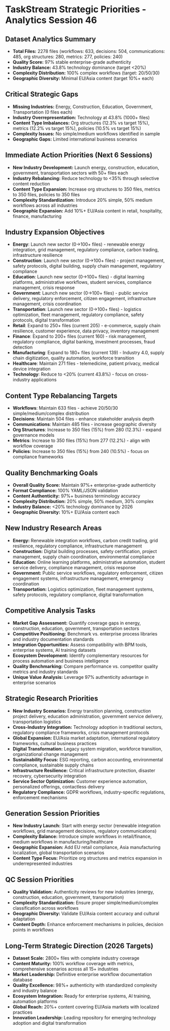 # TaskStream Strategic Priorities - Analytics Session 46

## Dataset Analytics Summary
- **Total Files:** 2278 files (workflows: 633, decisions: 504, communications: 485, org structures: 280, metrics: 277, policies: 240)
- **Quality Score:** 97% stable enterprise-grade authenticity
- **Industry Balance:** 43.8% technology dominance (target <20%)
- **Complexity Distribution:** 100% complex workflows (target: 20/50/30)
- **Geographic Diversity:** Minimal EU/Asia content (target 10%+ each)

## Critical Strategic Gaps
- **Missing Industries:** Energy, Construction, Education, Government, Transportation (0 files each)
- **Industry Overrepresentation:** Technology at 43.8% (1000+ files)
- **Content Type Imbalances:** Org structures (12.3% vs target 15%), metrics (12.2% vs target 15%), policies (10.5% vs target 15%)
- **Complexity Issues:** No simple/medium workflows identified in sample
- **Geographic Gaps:** Limited international business scenarios

## Immediate Action Priorities (Next 6 Sessions)
- **New Industry Development:** Launch energy, construction, education, government, transportation sectors with 50+ files each
- **Industry Rebalancing:** Reduce technology to <35% through selective content reduction
- **Content Type Expansion:** Increase org structures to 350 files, metrics to 350 files, policies to 350 files
- **Complexity Standardization:** Introduce 20% simple, 50% medium workflows across all industries
- **Geographic Expansion:** Add 10%+ EU/Asia content in retail, hospitality, finance, manufacturing

## Industry Expansion Objectives
- **Energy**: Launch new sector (0→100+ files) - renewable energy integration, grid management, regulatory compliance, carbon trading, infrastructure resilience
- **Construction**: Launch new sector (0→100+ files) - project management, safety protocols, digital building, supply chain management, regulatory compliance
- **Education**: Launch new sector (0→100+ files) - digital learning platforms, administrative workflows, student services, compliance management, crisis response
- **Government**: Launch new sector (0→100+ files) - public service delivery, regulatory enforcement, citizen engagement, infrastructure management, crisis coordination
- **Transportation**: Launch new sector (0→100+ files) - logistics optimization, fleet management, regulatory compliance, safety protocols, digital transformation
- **Retail**: Expand to 250+ files (current 205) - e-commerce, supply chain resilience, customer experience, data privacy, inventory management
- **Finance**: Expand to 200+ files (current 160) - risk management, regulatory compliance, digital banking, investment processes, fraud detection
- **Manufacturing**: Expand to 180+ files (current 139) - Industry 4.0, supply chain digitization, quality automation, workforce transition
- **Healthcare**: Maintain 271 files - telemedicine, patient privacy, medical device integration
- **Technology**: Reduce to <20% (current 43.8%) - focus on cross-industry applications

## Content Type Rebalancing Targets
- **Workflows**: Maintain 633 files - achieve 20/50/30 simple/medium/complex distribution
- **Decisions**: Maintain 504 files - enhance stakeholder analysis depth
- **Communications**: Maintain 485 files - increase geographic diversity
- **Org Structures**: Increase to 350 files (15%) from 280 (12.3%) - expand governance models
- **Metrics**: Increase to 350 files (15%) from 277 (12.2%) - align with workflow coverage
- **Policies**: Increase to 350 files (15%) from 240 (10.5%) - focus on compliance frameworks

## Quality Benchmarking Goals
- **Overall Quality Score:** Maintain 97%+ enterprise-grade authenticity
- **Format Compliance:** 100% YAML/JSON validation
- **Content Authenticity:** 97%+ business terminology accuracy
- **Complexity Distribution:** 20% simple, 50% medium, 30% complex
- **Industry Balance:** <20% technology dominance by 2026
- **Geographic Diversity:** 10%+ EU/Asia content each

## New Industry Research Areas
- **Energy:** Renewable integration workflows, carbon credit trading, grid resilience, regulatory compliance, infrastructure management
- **Construction:** Digital building processes, safety certification, project management, supply chain coordination, environmental compliance
- **Education:** Online learning platforms, administrative automation, student service delivery, compliance management, crisis response
- **Government:** Public service workflows, regulatory enforcement, citizen engagement systems, infrastructure management, emergency coordination
- **Transportation:** Logistics optimization, fleet management systems, safety protocols, regulatory compliance, digital transformation

## Competitive Analysis Tasks
- **Market Gap Assessment:** Quantify coverage gaps in energy, construction, education, government, transportation sectors
- **Competitive Positioning:** Benchmark vs. enterprise process libraries and industry documentation standards
- **Integration Opportunities:** Assess compatibility with BPM tools, enterprise systems, AI training datasets
- **Ecosystem Development:** Identify complementary resources for process automation and business intelligence
- **Quality Benchmarking:** Compare performance vs. competitor quality metrics and industry standards
- **Unique Value Analysis:** Leverage 97% authenticity advantage in enterprise scenarios

## Strategic Research Priorities
- **New Industry Scenarios:** Energy transition planning, construction project delivery, education administration, government service delivery, transportation logistics
- **Cross-Industry Integration:** Technology adoption in traditional sectors, regulatory compliance frameworks, crisis management protocols
- **Global Expansion:** EU/Asia market adaptation, international regulatory frameworks, cultural business practices
- **Digital Transformation:** Legacy system migration, workforce transition, organizational change management
- **Sustainability Focus:** ESG reporting, carbon accounting, environmental compliance, sustainable supply chains
- **Infrastructure Resilience:** Critical infrastructure protection, disaster recovery, cybersecurity integration
- **Service Sector Optimization:** Customer experience automation, personalized offerings, contactless delivery
- **Regulatory Compliance:** GDPR workflows, industry-specific regulations, enforcement mechanisms

## Generation Session Priorities
- **New Industry Launch:** Start with energy sector (renewable integration workflows, grid management decisions, regulatory communications)
- **Complexity Balance:** Introduce simple workflows in retail/finance, medium workflows in manufacturing/healthcare
- **Geographic Expansion:** Add EU retail compliance, Asia manufacturing localization, global transportation scenarios
- **Content Type Focus:** Prioritize org structures and metrics expansion in underrepresented industries

## QC Session Priorities
- **Quality Validation:** Authenticity reviews for new industries (energy, construction, education, government, transportation)
- **Complexity Standardization:** Ensure proper simple/medium/complex classification across workflows
- **Geographic Diversity:** Validate EU/Asia content accuracy and cultural adaptation
- **Content Depth:** Enhance enforcement mechanisms in policies, decision points in workflows

## Long-Term Strategic Direction (2026 Targets)
- **Dataset Scale:** 2800+ files with complete industry coverage
- **Content Maturity:** 100% workflow coverage with metrics, comprehensive scenarios across all 15+ industries
- **Market Leadership:** Definitive enterprise workflow documentation database
- **Quality Excellence:** 98%+ authenticity with standardized complexity and industry balance
- **Ecosystem Integration:** Ready for enterprise systems, AI training, automation platforms
- **Global Reach:** 20%+ content covering EU/Asia markets with localized practices
- **Innovation Leadership:** Leading repository for emerging technology adoption and digital transformation